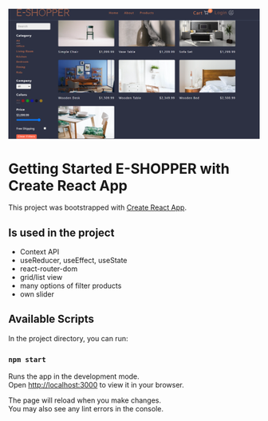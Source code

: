 ![Design preview](./public/screen-project-readme.png)

# Getting Started E-SHOPPER with Create React App

This project was bootstrapped with [Create React App](https://github.com/facebook/create-react-app).

## Is used in the project

- Context API
- useReducer, useEffect, useState
- react-router-dom
- grid/list view
- many options of filter products
- own slider

## Available Scripts

In the project directory, you can run:

### `npm start`

Runs the app in the development mode.\
Open [http://localhost:3000](http://localhost:3000) to view it in your browser.

The page will reload when you make changes.\
You may also see any lint errors in the console.
